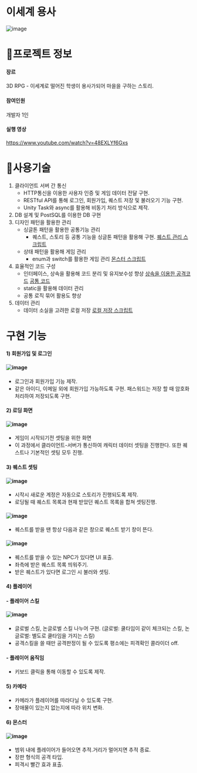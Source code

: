 # 이세계 용사

![image](https://github.com/user-attachments/assets/837b6fc7-1a05-42c8-957b-01f547661572)



# 📄프로젝트 정보
#### 장르
3D RPG - 이세계로 떨어진 학생이 용사가되어 마을을 구하는 스토리.

#### 참여인원
개발자 1인

#### 실행 영상
https://www.youtube.com/watch?v=48EXLYf6Gxs



# 📝사용기술
1) 클라이언트 서버 간 통신
   - HTTP통신을 이용한 사용자 인증 및 게임 데이터 전달 구현.
   - RESTful API를 통해 로그인, 회원가입, 퀘스트 저장 및 불러오기 기능 구현.
   - Unity Task와 async를 활용해 비동기 처리 방식으로 제작. 
2) DB 설계 및 PostSQL를 이용한 DB 구현
3) 디자인 패턴을 활용한 관리
   - 싱글톤 패턴을 활용한 공통기능 관리
     - 퀘스트, 스토리 등 공통 기능을 싱글톤 패턴을 활용해 구현. [퀘스트 관리 스크립트](https://github.com/pjsjyh/anotherRPG/blob/main/3dMMO/Assets/scripts/Quest/QuestManager.cs)
   - 상태 패턴을 활용해 게임 관리
     - enum과 switch를 활용한 게임 관리 [몬스터 스크립트](https://github.com/pjsjyh/anotherRPG/blob/main/3dMMO/Assets/scripts/GameComponent/Monster/Monster.cs)
4) 효율적인 코드 구성
   - 인터페이스, 상속을 활용해 코드 분리 및 유지보수성 향상 [상속을 이용한 공격코드](https://github.com/pjsjyh/ProtectTeeth/blob/master/ProtectTeeth/Assets/Scripts/Game/GoodTeethSetting.cs) [공통 코드](https://github.com/pjsjyh/ProtectTeeth/blob/master/ProtectTeeth/Assets/Scripts/Game/GoodSetting.cs)
   - static을 활용해 데이터 관리
   - 공통 로직 묶어 활용도 향상
5) 데이터 관리
   - 데이터 소실을 고려한 로컬 저장 [로컬 저장 스크립트](https://github.com/pjsjyh/anotherRPG/blob/main/3dMMO/Assets/scripts/GameComponent/Player/CharacterRepository.cs)
  
# 구현 기능
#### 1) 회원가입 및 로그인
#### ![image](https://github.com/user-attachments/assets/777df3a7-fd9c-4719-8bc0-5c5aeb5a3430)
   - 로그인과 회원가입 기능 제작.
   - 같은 아이디, 이메일 외에 회원가입 가능하도록 구현. 패스워드는 저장 할 때 암호화처리하여 저장되도록 구현.
#### 2) 로딩 화면
#### ![image](https://github.com/user-attachments/assets/d22b5f8b-1dc5-4fb1-9938-f5f67e01f8ab)
   - 게임이 시작되기전 셋팅을 위한 화면
   - 이 과정에서 클라이언트-서버가 통신하여 캐릭터 데이터 셋팅을 진행한다. 또한 퀘스트나 기본적인 셋팅 모두 진행.
#### 3) 퀘스트 셋팅
#### ![image](https://github.com/user-attachments/assets/699fb778-4a3c-4788-a1c6-51955a98b5ca)
   - 시작시 새로운 계정은 자동으로 스토리가 진행되도록 제작.
   - 로딩될 때 퀘스트 목록과 현재 받았던 퀘스트 목록을 합쳐 셋팅진행.
#### ![image](https://github.com/user-attachments/assets/d5fabee9-2908-44ee-ae01-94bab56820c4)
   - 퀘스트를 받을 땐 항상 다음과 같은 창으로 퀘스트 받기 창이 뜬다.
#### ![image](https://github.com/user-attachments/assets/94e2dbab-bfb6-43a5-9487-2acd47d39cf7)
   - 퀘스트를 받을 수 있는 NPC가 있다면 UI 표출.
   - 좌측에 받은 퀘스트 목록 띄워주기.
   - 받은 퀘스트가 있다면 로그인 시 불러와 셋팅.
#### 4) 플레이어
#### - 플레이어 스킬
#### ![image](https://github.com/user-attachments/assets/8141b77d-050a-4827-adf2-e13001f10fee)
   - 글로벌 스킬, 논글로벌 스킬 나누어 구현. (글로벌: 쿨타임이 같이 체크되는 스킬, 논글로벌: 별도로 쿨타임을 가지는 스킬)
   - 공격스킬을 쓸 때만 공격판정이 될 수 있도록 평소에는 피격확인 콜라이더 off.
#### - 플레이어 움직임
   - 키보드 클릭을 통해 이동할 수 있도록 제작.
#### 5) 카메라
   - 카메라가 플레이어를 따라다닐 수 있도록 구현.
   - 장애물이 있는지 없는지에 따라 위치 변화.
#### 6) 몬스터
#### ![image](https://github.com/user-attachments/assets/b6507a65-c8b0-4489-909c-a9efac9beb36)
   - 범위 내에 플레이어가 들어오면 추적.거리가 멀어지면 추적 종료.
   - 장판 형식의 공격 타입.
   - 피격시 빨간 효과 표출.
